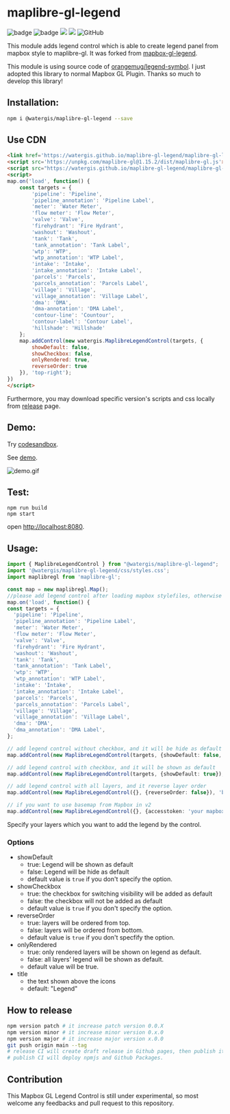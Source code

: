 # maplibre-gl-legend
![badge](https://github.com/watergis/maplibre-gl-legend/workflows/build/badge.svg)
![badge](https://github.com/watergis/maplibre-gl-legend/workflows/deploy%20gh-pages/badge.svg)
![](https://github.com/watergis/maplibre-gl-legend/workflows/Release%20Draft/badge.svg)
![](https://github.com/watergis/maplibre-gl-legend/workflows/Node.js%20Package/badge.svg)
![GitHub](https://img.shields.io/github/license/watergis/maplibre-gl-legend)

This module adds legend control which is able to create legend panel from mapbox style to maplibre-gl. It was forked from [mapbox-gl-legend](https://github.com/watergis/mapbox-gl-legend).

This module is using source code of [orangemug/legend-symbol](https://github.com/orangemug/legend-symbol). I just adopted this library to normal Mapbox GL Plugin. Thanks so much to develop this library!

## Installation:

```bash
npm i @watergis/maplibre-gl-legend --save
```

## Use CDN

```html
<link href='https://watergis.github.io/maplibre-gl-legend/maplibre-gl-legend.css' rel='stylesheet' />
<script src='https://unpkg.com/maplibre-gl@1.15.2/dist/maplibre-gl.js'></script>
<script src="https://watergis.github.io/maplibre-gl-legend/maplibre-gl-legend.js"></script>
<script>
map.on('load', function() {
    const targets = {
        'pipeline': 'Pipeline',
        'pipeline_annotation': 'Pipeline Label', 
        'meter': 'Water Meter',
        'flow meter': 'Flow Meter', 
        'valve': 'Valve', 
        'firehydrant': 'Fire Hydrant', 
        'washout': 'Washout',
        'tank': 'Tank', 
        'tank_annotation': 'Tank Label', 
        'wtp': 'WTP', 
        'wtp_annotation': 'WTP Label', 
        'intake': 'Intake', 
        'intake_annotation': 'Intake Label', 
        'parcels': 'Parcels', 
        'parcels_annotation': 'Parcels Label', 
        'village': 'Village', 
        'village_annotation': 'Village Label', 
        'dma': 'DMA',
        'dma-annotation': 'DMA Label', 
        'contour-line': 'Countour',
        'contour-label': 'Contour Label',
        'hillshade': 'Hillshade'
    };
    map.addControl(new watergis.MaplibreLegendControl(targets, {
        showDefault: false, 
        showCheckbox: false, 
        onlyRendered: true,
        reverseOrder: true
    }), 'top-right');
})
</script>
```

Furthermore, you may download specific version's scripts and css locally from [release](https://github.com/watergis/mapbox-gl-export/releases) page.

## Demo:

Try [codesandbox](https://codesandbox.io/s/mapbox-gl-legend-0x6f0).

See [demo](https://watergis.github.io/maplibre-gl-legend/#12/-1.08551/35.87063).

![demo.gif](./demo.gif)

## Test:

```
npm run build
npm start
```

open [http://localhost:8080](http://localhost:8080).

## Usage:

```ts
import { MaplibreLegendControl } from "@watergis/maplibre-gl-legend";
import '@watergis/maplibre-gl-legend/css/styles.css';
import maplibregl from 'maplibre-gl';

const map = new maplibregl.Map();
//please add legend control after loading mapbox stylefiles, otherwise it causes errors...
map.on('load', function() {
const targets = {
  'pipeline': 'Pipeline',
  'pipeline_annotation': 'Pipeline Label', 
  'meter': 'Water Meter',
  'flow meter': 'Flow Meter', 
  'valve': 'Valve', 
  'firehydrant': 'Fire Hydrant', 
  'washout': 'Washout',
  'tank': 'Tank', 
  'tank_annotation': 'Tank Label', 
  'wtp': 'WTP', 
  'wtp_annotation': 'WTP Label', 
  'intake': 'Intake', 
  'intake_annotation': 'Intake Label', 
  'parcels': 'Parcels', 
  'parcels_annotation': 'Parcels Label', 
  'village': 'Village', 
  'village_annotation': 'Village Label', 
  'dma': 'DMA',
  'dma_annotation': 'DMA Label', 
};

// add legend control without checkbox, and it will be hide as default
map.addControl(new MaplibreLegendControl(targets, {showDefault: false, showCheckbox: false, onlyRendered: false }), 'top-right');

// add legend control with checkbox, and it will be shown as default
map.addControl(new MaplibreLegendControl(targets, {showDefault: true}), 'bottom-right');

// add legend control with all layers, and it reverse layer order
map.addControl(new MaplibreLegendControl({}, {reverseOrder: false}), 'bottom-left');

// if you want to use basemap from Mapbox in v2
map.addControl(new MaplibreLegendControl({}, {accesstoken: 'your mapbox accesstoken'}));
```

Specify your layers which you want to add the legend by the control.

### Options
- showDefault
  - true: Legend will be shown as default
  - false: Legend will be hide as default
  - default value is `true` if you don't specify the option.
- showCheckbox
  - true: the checkbox for switching visibility will be added as default
  - false: the checkbox will not be added as default
  - default value is `true` if you don't specify the option.
- reverseOrder
  - true: layers will be ordered from top. 
  - false: layers will be ordered from bottom. 
  - default value is `true` if you don't specfify the option.
- onlyRendered
  - true: only rendered layers will be shown on legend as default. 
  - false: all layers' legend will be shown as default. 
  - default value will be true.
- title
  - the text shown above the icons
  - default: "Legend"
## How to release

```zsh
npm version patch # it increase patch version 0.0.X
npm version minor # it increase minor version 0.x.0
npm version major # it increase major version x.0.0
git push origin main --tag
# release CI will create draft release in Github pages, then publish it if it is ready.
# publish CI will deploy npmjs and Github Packages.
```

## Contribution

This Mapbox GL Legend Control is still under experimental, so most welcome any feedbacks and pull request to this repository.
